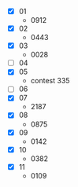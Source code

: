 * [x] 01
  * 0912
* [x] 02
  * 0443
* [x] 03
  * 0028
* [ ] 04
* [x] 05
  * contest 335
* [ ] 06
* [x] 07
  * 2187
* [x] 08
  * 0875
* [x] 09
  * 0142
* [x] 10
  * 0382
* [x] 11
  * 0109